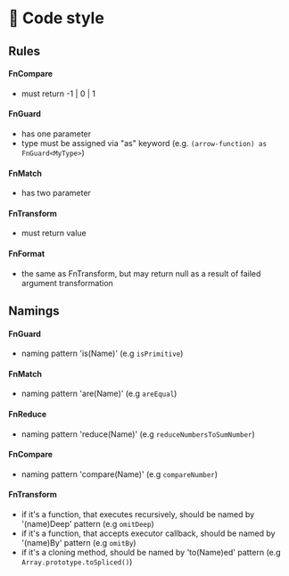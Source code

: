 # 📝 Code style

## Rules

#### FnCompare
- must return -1 | 0 | 1

#### FnGuard
- has one parameter
- type must be assigned via "as" keyword (e.g. `(arrow-function) as FnGuard<MyType>`)

#### FnMatch
- has two parameter

#### FnTransform
- must return value

#### FnFormat
- the same as FnTransform, but may return null as a result of failed argument transformation

## Namings

#### FnGuard
- naming pattern 'is(Name)' (e.g `isPrimitive`)

#### FnMatch
- naming pattern 'are(Name)' (e.g `areEqual`)

#### FnReduce
- naming pattern 'reduce(Name)' (e.g `reduceNumbersToSumNumber`)

#### FnCompare
- naming pattern 'compare(Name)' (e.g `compareNumber`)

#### FnTransform
- if it's a function, that executes recursively, should be named by '(name)Deep' pattern (e.g `omitDeep`)
- if it's a function, that accepts executor callback, should be named by '(name)By' pattern (e.g `omitBy`)
- if it's a cloning method, should be named by 'to(Name)ed' pattern (e.g `Array.prototype.toSpliced()`)
